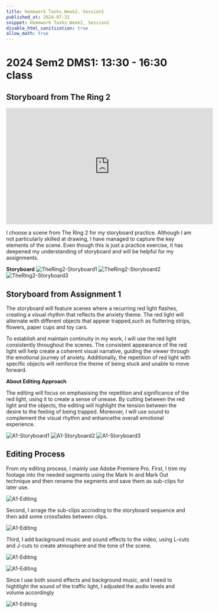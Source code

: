 ```yaml
---
title: Homework Tasks_Week2, Session1
published_at: 2024-07-31
snippet: Homework Tasks_Week2, Session1
disable_html_sanitization: true
allow_math: true
---
```

#  2024 Sem2 DMS1: 13:30 - 16:30 class

## Storyboard from The Ring 2 ## 
<iframe width="560" height="315" src="https://www.youtube.com/embed/zR8vfWuLC_Y?si=mTzGgOF02toVsv6e" title="YouTube video player" frameborder="0" allow="accelerometer; autoplay; clipboard-write; encrypted-media; gyroscope; picture-in-picture; web-share" referrerpolicy="strict-origin-when-cross-origin" allowfullscreen></iframe>

<p>I choose a scene from The Ring 2 for my storyboard practice. Although I am not particularly skilled at drawing, I have managed to capture the key elements of the scene. Even though this is just a practice exercise, it has deepened my understanding of storyboard and will be helpful for my assignments. </p>

**Storyboard** 
![TheRing2-Storyboard1](TheRing2-Storyboard1.jpg)
![TheRing2-Storyboard2](TheRing2-Storyboard2.jpg)
![TheRing2-Storyboard3](TheRing2-Storyboard3.jpg)

## Storyboard from Assignment 1 ##

<p>The storyboard will feature scenes where a recurring red light flashes, creating a visual rhythm that reflects the anxiety theme. The red light will alternate with different objects that appear trapped,such as fluttering strips, flowers, paper cups and toy cars.</p>

<p>To establish and maintain continuity in my work, I will use the red light consistently throughout the scenes. The consistent appearance of the red light will help create a coherent visual narrative, guiding the viewer through the emotional journey of anxiety. Additionally, the repetition of red light with specific objects will reinforce the theme of being stuck and unable to move forward.</p>

**About Editing Approach**
<p>The editing will focus on emphasising the repetition and significance of the red light, using it to create a sense of unease. By cutting between the red light and the objects, the editing will highlight the tension between the desire to the feeling of being trapped. Moreover, I will use sound to complement the visual rhythm and enhancethe overall emotional experience. </p>

![A1-Storyboard1](A1-Storyboard1.jpg)
![A1-Storyboard2](A1-Storyboard2.jpg)
![A1-Storyboard3](A1-Storyboard3.jpg)

## Editing Process ##
From my editing process, I mainly use Adobe Premiere Pro. First, I trim my footage into the needed segments using the Mark In and Mark Out technique and then rename the segments and save them as sub-clips for later use. 

![A1-Editing](renameSub-clips.jpg) 

Second, I arrage the sub-clips accroding to the storyboard sequence and then add some crossfades between clips.

![A1-Editing](editingScreenshot.jpg)

Third, I add background music and sound effects to the video, using L-cuts and J-cuts to create atmosphere and the tone of the scene. 

![A1-Editing](bgm.jpg)

![A1-Editing](bgm_edit.jpg)

Since I use both sound effects and background music, and I need to hightlight the sound of the traffic light, I adjusted the audio levels and volume accordingly

![A1-Editing](soundEffect_edit.jpg)


